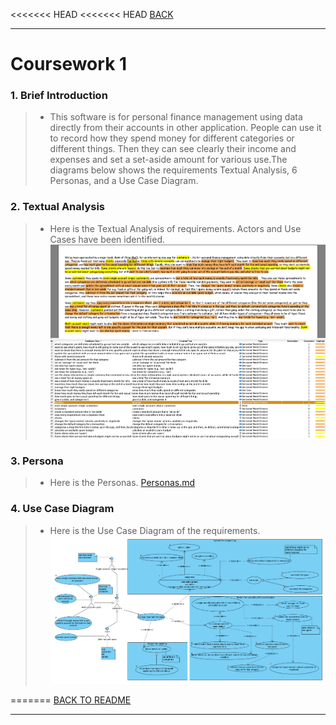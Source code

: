 <<<<<<< HEAD
<<<<<<< HEAD
[BACK](../README.md)
***
# Coursework 1
### 1. Brief Introduction
> - This software is for personal finance management using data directly from their accounts in other application. People can use it to record how they spend money for different categories or different things. Then they can see clearly their income and expenses and set a set-aside amount for various use.The diagrams below shows the requirements Textual Analysis, 6 Personas, and a Use Case Diagram. 


### 2. Textual Analysis
>- Here is the Textual Analysis of requirements. Actors and Use Cases have been identified.
![Textual Analysis](/images/CW1TA.png)

### 3. Persona
>- Here is the Personas. 
[Personas.md](/docs/cw1_personas.md)

### 4. Use Case Diagram
>- Here is the Use Case Diagram of the requirements.
![Use Case Diagram](/images/CW1UCD.png)

=======
[BACK TO README](../README.md)
***